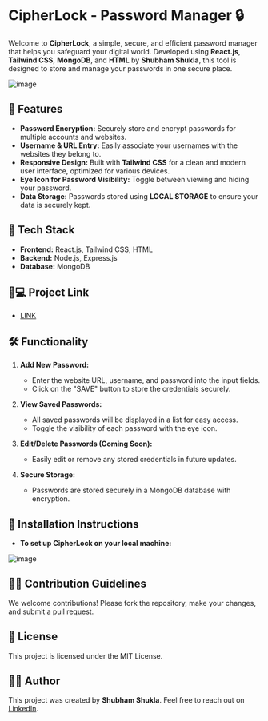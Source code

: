 # CipherLock - Password Manager 🔒

Welcome to **CipherLock**, a simple, secure, and efficient password manager that helps you safeguard your digital world. Developed using **React.js**, **Tailwind CSS**, **MongoDB**, and **HTML** by **Shubham Shukla**, this tool is designed to store and manage your passwords in one secure place.

![image](https://github.com/user-attachments/assets/a14a392d-4775-4b6a-922c-bd0fda3820ab)

## 🚀 Features

- **Password Encryption:** Securely store and encrypt passwords for multiple accounts and websites.
- **Username & URL Entry:** Easily associate your usernames with the websites they belong to.
- **Responsive Design:** Built with **Tailwind CSS** for a clean and modern user interface, optimized for various devices.
- **Eye Icon for Password Visibility:** Toggle between viewing and hiding your password.
- **Data Storage:** Passwords stored using **LOCAL STORAGE** to ensure your data is securely kept.

## 🔧 Tech Stack

- **Frontend:** React.js, Tailwind CSS, HTML
- **Backend:** Node.js, Express.js
- **Database:** MongoDB

##  🐙💻 Project Link
- [LINK](https://cipherlock.netlify.app/)

## 🛠️ Functionality

1. **Add New Password:**
   - Enter the website URL, username, and password into the input fields.
   - Click on the "SAVE" button to store the credentials securely.

2. **View Saved Passwords:**
   - All saved passwords will be displayed in a list for easy access.
   - Toggle the visibility of each password with the eye icon.

3. **Edit/Delete Passwords (Coming Soon):**
   - Easily edit or remove any stored credentials in future updates.

4. **Secure Storage:**
   - Passwords are stored securely in a MongoDB database with encryption.

## 📝 Installation Instructions
- **To set up CipherLock on your local machine:**

![image](https://github.com/user-attachments/assets/76a6b79d-a331-4532-b9bc-2a07ea37a9d9)


## 👨‍💻 Contribution Guidelines
We welcome contributions! Please fork the repository, make your changes, and submit a pull request.

## 📄 License
This project is licensed under the MIT License.

## 👨‍💻 Author
This project was created by **Shubham Shukla**. Feel free to reach out on [LinkedIn](https://www.linkedin.com/in/shubham-shukla-62095032a/).






